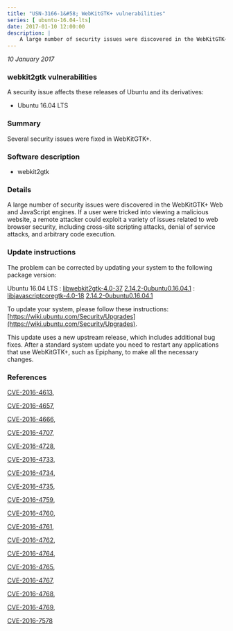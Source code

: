 ```yaml
---
title: "USN-3166-1&#58; WebKitGTK+ vulnerabilities"
series: [ ubuntu-16.04-lts]
date: 2017-01-10 12:00:00
description: |
    A large number of security issues were discovered in the WebKitGTK+ Web and JavaScript engines. If a user were tricked into viewing a malicious website, a remote attacker could exploit a variety of issues related to web browser security, including cross-site scripting attacks, denial of service attacks, and arbitrary code execution. 
--- 
```

 
 

*10 January 2017*

### webkit2gtk vulnerabilities

A security issue affects these releases of Ubuntu and its derivatives:

* Ubuntu 16.04 LTS

### Summary

Several security issues were fixed in WebKitGTK+. 

### Software description

* webkit2gtk 

### Details

A large number of security issues were discovered in the WebKitGTK+ Web and JavaScript engines. If a user were tricked into viewing a malicious website, a remote attacker could exploit a variety of issues related to web browser security, including cross-site scripting attacks, denial of service attacks, and arbitrary code execution. 

### Update instructions

The problem can be corrected by updating your system to the following package version:

Ubuntu 16.04 LTS
 : [libwebkit2gtk-4.0-37](https://launchpad.net/ubuntu/+source/webkit2gtk) <span> [2.14.2-0ubuntu0.16.04.1](https://launchpad.net/ubuntu/+source/webkit2gtk/2.14.2-0ubuntu0.16.04.1) </span> 
 : [libjavascriptcoregtk-4.0-18](https://launchpad.net/ubuntu/+source/webkit2gtk) <span> [2.14.2-0ubuntu0.16.04.1](https://launchpad.net/ubuntu/+source/webkit2gtk/2.14.2-0ubuntu0.16.04.1) </span> 

To update your system, please follow these instructions: [https://wiki.ubuntu.com/Security/Upgrades](https://wiki.ubuntu.com/Security/Upgrades).

This update uses a new upstream release, which includes additional bug fixes. After a standard system update you need to restart any applications that use WebKitGTK+, such as Epiphany, to make all the necessary changes. 

### References

 
 [CVE-2016-4613](http://people.ubuntu.com/~ubuntu-security/cve/CVE-2016-4613), 

 [CVE-2016-4657](http://people.ubuntu.com/~ubuntu-security/cve/CVE-2016-4657), 

 [CVE-2016-4666](http://people.ubuntu.com/~ubuntu-security/cve/CVE-2016-4666), 

 [CVE-2016-4707](http://people.ubuntu.com/~ubuntu-security/cve/CVE-2016-4707), 

 [CVE-2016-4728](http://people.ubuntu.com/~ubuntu-security/cve/CVE-2016-4728), 

 [CVE-2016-4733](http://people.ubuntu.com/~ubuntu-security/cve/CVE-2016-4733), 

 [CVE-2016-4734](http://people.ubuntu.com/~ubuntu-security/cve/CVE-2016-4734), 

 [CVE-2016-4735](http://people.ubuntu.com/~ubuntu-security/cve/CVE-2016-4735), 

 [CVE-2016-4759](http://people.ubuntu.com/~ubuntu-security/cve/CVE-2016-4759), 

 [CVE-2016-4760](http://people.ubuntu.com/~ubuntu-security/cve/CVE-2016-4760), 

 [CVE-2016-4761](http://people.ubuntu.com/~ubuntu-security/cve/CVE-2016-4761), 

 [CVE-2016-4762](http://people.ubuntu.com/~ubuntu-security/cve/CVE-2016-4762), 

 [CVE-2016-4764](http://people.ubuntu.com/~ubuntu-security/cve/CVE-2016-4764), 

 [CVE-2016-4765](http://people.ubuntu.com/~ubuntu-security/cve/CVE-2016-4765), 

 [CVE-2016-4767](http://people.ubuntu.com/~ubuntu-security/cve/CVE-2016-4767), 

 [CVE-2016-4768](http://people.ubuntu.com/~ubuntu-security/cve/CVE-2016-4768), 

 [CVE-2016-4769](http://people.ubuntu.com/~ubuntu-security/cve/CVE-2016-4769), 

 [CVE-2016-7578](http://people.ubuntu.com/~ubuntu-security/cve/CVE-2016-7578)
 


